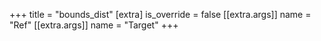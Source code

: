 +++
title = "bounds_dist"
[extra]
is_override = false
[[extra.args]]
name = "Ref"
[[extra.args]]
name = "Target"
+++